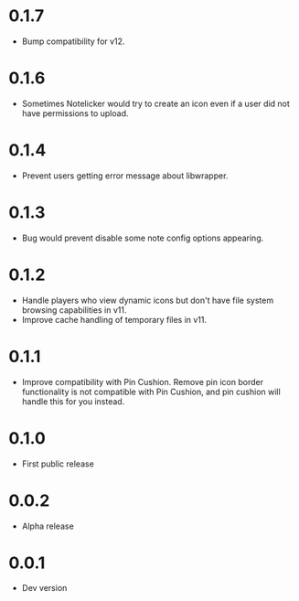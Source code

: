 # 0.1.7

- Bump compatibility for v12.

# 0.1.6

- Sometimes Notelicker would try to create an icon even if a user did not have permissions to upload.

# 0.1.4

- Prevent users getting error message about libwrapper.

# 0.1.3

- Bug would prevent disable some note config options appearing.

# 0.1.2

- Handle players who view dynamic icons but don't have file system browsing capabilities in v11.
- Improve cache handling of temporary files in v11.

# 0.1.1

- Improve compatibility with Pin Cushion. Remove pin icon border functionality is not compatible with Pin Cushion, and pin cushion will handle this for you instead.

# 0.1.0

- First public release

# 0.0.2

- Alpha release

# 0.0.1

- Dev version
